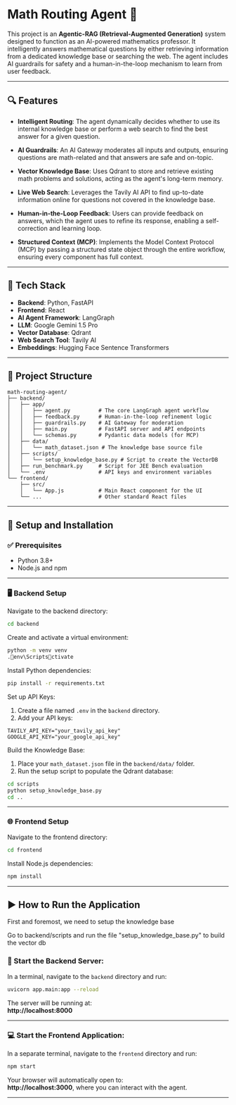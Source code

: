 
# Math Routing Agent 🧠

This project is an **Agentic-RAG (Retrieval-Augmented Generation)** system designed to function as an AI-powered mathematics professor. It intelligently answers mathematical questions by either retrieving information from a dedicated knowledge base or searching the web. The agent includes AI guardrails for safety and a human-in-the-loop mechanism to learn from user feedback.

---

## 🔍 Features

- **Intelligent Routing**: The agent dynamically decides whether to use its internal knowledge base or perform a web search to find the best answer for a given question.

- **AI Guardrails**: An AI Gateway moderates all inputs and outputs, ensuring questions are math-related and that answers are safe and on-topic.

- **Vector Knowledge Base**: Uses Qdrant to store and retrieve existing math problems and solutions, acting as the agent's long-term memory.

- **Live Web Search**: Leverages the Tavily AI API to find up-to-date information online for questions not covered in the knowledge base.

- **Human-in-the-Loop Feedback**: Users can provide feedback on answers, which the agent uses to refine its response, enabling a self-correction and learning loop.

- **Structured Context (MCP)**: Implements the Model Context Protocol (MCP) by passing a structured state object through the entire workflow, ensuring every component has full context.

---

## 🧰 Tech Stack

- **Backend**: Python, FastAPI  
- **Frontend**: React  
- **AI Agent Framework**: LangGraph  
- **LLM**: Google Gemini 1.5 Pro  
- **Vector Database**: Qdrant  
- **Web Search Tool**: Tavily AI  
- **Embeddings**: Hugging Face Sentence Transformers

---

## 📁 Project Structure

```
math-routing-agent/
├── backend/
│   ├── app/
│   │   ├── agent.py         # The core LangGraph agent workflow
│   │   ├── feedback.py      # Human-in-the-loop refinement logic
│   │   ├── guardrails.py    # AI Gateway for moderation
│   │   ├── main.py          # FastAPI server and API endpoints
│   │   └── schemas.py       # Pydantic data models (for MCP)
│   ├── data/
│   │   └── math_dataset.json # The knowledge base source file
│   ├── scripts/
│   │   └── setup_knowledge_base.py # Script to create the VectorDB
│   ├── run_benchmark.py     # Script for JEE Bench evaluation
│   └── .env                 # API keys and environment variables
└── frontend/
    ├── src/
    │   └── App.js           # Main React component for the UI
    └── ...                  # Other standard React files
```

---

## 🚀 Setup and Installation

### ✅ Prerequisites

- Python 3.8+  
- Node.js and npm

---

### 🖥️ Backend Setup

Navigate to the backend directory:

```bash
cd backend
```

Create and activate a virtual environment:

```bash
python -m venv venv
.env\Scriptsctivate
```

Install Python dependencies:

```bash
pip install -r requirements.txt
```

Set up API Keys:

1. Create a file named `.env` in the `backend` directory.  
2. Add your API keys:

```env
TAVILY_API_KEY="your_tavily_api_key"
GOOGLE_API_KEY="your_google_api_key"
```

Build the Knowledge Base:

1. Place your `math_dataset.json` file in the `backend/data/` folder.  
2. Run the setup script to populate the Qdrant database:

```bash
cd scripts
python setup_knowledge_base.py
cd ..
```

---

### 🌐 Frontend Setup

Navigate to the frontend directory:

```bash
cd frontend
```

Install Node.js dependencies:

```bash
npm install
```

---

## ▶️ How to Run the Application

First and foremost, we need to setup the knowledge base

Go to backend/scripts and run the file "setup_knowledge_base.py" to build the vector db

### 🔧 Start the Backend Server:

In a terminal, navigate to the `backend` directory and run:

```bash
uvicorn app.main:app --reload
```

The server will be running at:  
**http://localhost:8000**

---

### 💻 Start the Frontend Application:

In a separate terminal, navigate to the `frontend` directory and run:

```bash
npm start
```

Your browser will automatically open to:  
**http://localhost:3000**, where you can interact with the agent.

---
